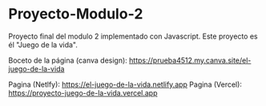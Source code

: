 # Proyecto-Modulo-2
Proyecto final del modulo 2 implementado con Javascript. 
Este proyecto es él "Juego de la vida".


Boceto de la página (canva design):  https://prueba4512.my.canva.site/el-juego-de-la-vida

Pagina (Netlfy): https://el-juego-de-la-vida.netlify.app
Pagina (Vercel): https://proyecto-juego-de-la-vida.vercel.app
